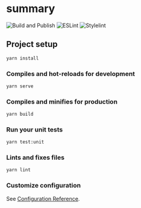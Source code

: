 # summary

![Build and Publish](https://github.com/modyo/modyo-widgets-retail-summary/workflows/Build%20and%20Publish/badge.svg)
![ESLint](https://github.com/modyo/modyo-widgets-retail-summary/workflows/ESLint/badge.svg)
![Stylelint](https://github.com/modyo/modyo-widgets-retail-summary/workflows/Stylelint/badge.svg)

## Project setup

```bash
yarn install
```

### Compiles and hot-reloads for development

```bash
yarn serve
```

### Compiles and minifies for production

```bash
yarn build
```

### Run your unit tests

```bash
yarn test:unit
```

### Lints and fixes files

```bash
yarn lint
```

### Customize configuration

See [Configuration Reference](https://cli.vuejs.org/config/).
